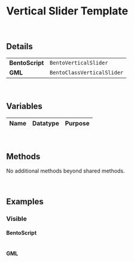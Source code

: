 # Vertical Slider Template

&nbsp;

## Details

<table>
    <tr>
		<td><b>BentoScript</b></td>
		<td><code>BentoVerticalSlider</code></td>
    </tr>
    <tr>
		<td><b>GML</b></td>
		<td><code>BentoClassVerticalSlider</code></td>
    </tr>
</table>

&nbsp;

## Variables

|Name         |Datatype|Purpose                       |
|-------------|--------|------------------------------|

&nbsp;

## Methods

No additional methods beyond shared methods.

&nbsp;

## Examples

### Visible

<!-- tabs:start -->

#### **BentoScript**

```

```

#### **GML**

```

```

<!-- tabs:end -->